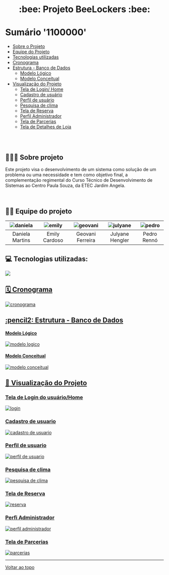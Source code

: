 <h1 align="center"> :bee: Projeto BeeLockers :bee: </h1>

# Sumário '1100000'

- [Sobre o Projeto](#--sobre-projeto)
- [Equipe do Projeto](#--equipe-do-projeto-)
- [Tecnologias utilizadas](#--tecnologias-utilizadas-)
- [Cronograma](#--cronograma-)
- [Estrutura - Banco de Dados](#-pencil2-estrutura---banco-de-dados-)
  - [Modelo Lógico](#-modelo-lógico-)
  - [Modelo Conceitual](#-modelo-conceitual-)
- [Visualização do Projeto](#--visualização-do-projeto)
  - [Tela de Login/ Home](#tela-de-login-do-usuáriohome)
  - [Cadastro de usuário](#cadastro-de-usuario)
  - [Perfil de usuário](#perfil-de-usuario)
  - [Pesquisa de clima](#pesquisa-de-clima)
  - [Tela de Reserva](#tela-de-reserva)
  - [Perfil Administrador](#perfi-administrador)
  - [Tela de Parcerias](#tela-de-parcerias)
  - [Tela de Detalhes de Loja](#tela-de-detalhes-da-loja)

##

<br>
<h2> 👨🏻‍💻 Sobre projeto</h2>
<p>Este projeto visa o desenvolvimento de um sistema como solução de um problema ou uma necessidade e tem como objetivo final, a complementação regimental do Curso Técnico de Desenvolvimento de Sistemas ao Centro Paula Souza, da ETEC Jardim Angela.</p>
<br>

##

<h2> 👩‍💻 Equipe do projeto </h2>


| ![daniela](https://user-images.githubusercontent.com/101750798/214454745-b055a296-ee75-4a6c-a728-4abab3f8db65.jpeg) | ![emily](https://user-images.githubusercontent.com/84486574/232350304-8a500719-eeaa-4adc-805a-d3b6bee54401.jpg) | ![geovani](https://user-images.githubusercontent.com/84486574/232353745-c88fdf5f-bab2-4287-bdb3-480be576ca61.jpg) | ![julyane](https://user-images.githubusercontent.com/84486574/232353710-d75bbf5d-0ff1-4f63-a1e1-4753ffccc206.jpg) | ![pedro](https://user-images.githubusercontent.com/84486574/232355226-c88b9414-2079-42ea-9e1c-f25bd8e29135.jpg)
| :------------: | :------------: | :------------: | :------------: | :------------: |
|  Daniela Martins | Emily Cardoso | Geovani Ferreira | Julyane Hengler | Pedro Rennó 



##


<h2> 💻 Tecnologias utilizadas: </h2>

   <tr>
   <a  href="https://skillicons.dev">
    <img src="https://skillicons.dev/icons?i=html,css,php,git,github,mysql,js"/>
    
   </tr>


##


<h2> 🗓 Cronograma </h2>

![cronograma](https://user-images.githubusercontent.com/84486574/232351488-9d54a0fa-b20d-498b-a198-c2200ca24e38.png)


##

<h2> :pencil2: Estrutura - Banco de Dados </h2>

<h4> Modelo Lógico </h4>

![modelo logico](https://user-images.githubusercontent.com/84486574/232352792-da54d344-489b-4625-8790-760d72daa4f1.png)

<h4> Modelo Conceitual </h4>

![modelo conceitual](https://user-images.githubusercontent.com/84486574/232353658-ff206a77-3346-45c7-978c-b55267822ca8.png)

##


<h2> 👀 Visualização do Projeto</h2>

<h3>Tela de Login do usuário/Home</h3>

![login](https://user-images.githubusercontent.com/84486574/232351751-58a889d2-2032-4829-9959-9513f3c01c25.png)

<h3>Cadastro de usuario</h3>

![cadastro de usuario](https://user-images.githubusercontent.com/84486574/232351929-3f3070ea-2c93-488c-ba28-eb4a2dac6d8e.png)

<h3>Perfil de usuario</h3>

![perfil de usuario](https://user-images.githubusercontent.com/84486574/232351989-c300142c-65ea-4a7f-bc7d-ec7edb87d29a.png)

<h3>Pesquisa de clima</h3>


![pesquisa de clima](https://user-images.githubusercontent.com/84486574/232352040-862137c8-ade6-4d87-9f12-84fe32064285.png)

<h3>Tela de Reserva</h3>

![reserva](https://user-images.githubusercontent.com/84486574/232352118-d0977e5d-97da-4753-95d0-75164de45620.png)

<h3>Perfi Administrador</h3>

![perfil administrador](https://user-images.githubusercontent.com/84486574/232352215-ce9ac18f-f47f-4d74-b887-2453d1cb6541.png)

<h3>Tela de Parcerias</h3>

![parcerias](https://user-images.githubusercontent.com/84486574/232352276-97ffbabe-ee6a-4631-bd98-ba9e636b384c.png)


----

[Voltar ao topo](#sumário)
